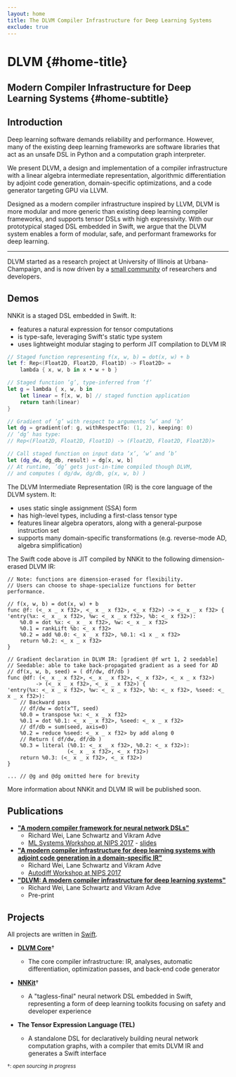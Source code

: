 ```yaml
---
layout: home
title: The DLVM Compiler Infrastructure for Deep Learning Systems
exclude: true
---
```


# DLVM {#home-title}

## Modern Compiler Infrastructure for Deep Learning Systems {#home-subtitle}

## Introduction

Deep learning software demands reliability and performance.
However, many of the existing deep learning frameworks are software libraries
that act as an unsafe DSL in Python and a computation graph interpreter.

We present DLVM, a design and implementation of a compiler infrastructure
with a linear algebra intermediate representation, algorithmic differentiation
by adjoint code generation, domain-specific optimizations, and a code generator
targeting GPU via LLVM.

Designed as a modern compiler infrastructure inspired by LLVM, DLVM is more modular
and more generic than existing deep learning compiler frameworks, and supports
tensor DSLs with high expressivity. With our prototypical staged DSL embedded in Swift,
we argue that the DLVM system enables a form of modular, safe, and performant frameworks
for deep learning.

---

DLVM started as a research project at University of Illinois at
Urbana-Champaign, and is now driven by a [small community](http://dlvm.org/people)
of researchers and developers.

## Demos

NNKit is a staged DSL embedded in Swift. It:
 - features a natural expression for tensor computations
 - is type-safe, leveraging Swift's static type system
 - uses lightweight modular staging to perform JIT compilation to DLVM IR

```swift
// Staged function representing f(x, w, b) = dot(x, w) + b
let f: Rep<(Float2D, Float2D, Float1D) -> Float2D> =
    lambda { x, w, b in x • w + b }

// Staged function ’g’, type-inferred from ’f’
let g = lambda { x, w, b in
    let linear = f[x, w, b] // staged function application
    return tanh(linear)
}

// Gradient of ’g’ with respect to arguments ’w’ and ’b’
let dg = gradient(of: g, withRespectTo: (1, 2), keeping: 0)
// ’dg’ has type:
// Rep<(Float2D, Float2D, Float1D) -> (Float2D, Float2D, Float2D)>

// Call staged function on input data ’x’, ’w’ and ’b’
let (dg_dw, dg_db, result) = dg[x, w, b]
// At runtime, ’dg’ gets just-in-time compiled though DLVM,
// and computes ( dg/dw, dg/db, g(x, w, b) )
```

The DLVM Intermediate Representation (IR) is the core language of the DLVM system. It:
 - uses static single assignment (SSA) form
 - has high-level types, including a first-class tensor type
 - features linear algebra operators, along with a general-purpose instruction set
 - supports many domain-specific transformations (e.g. reverse-mode AD, algebra simplification)

The Swift code above is JIT compiled by NNKit to the following dimension-erased DLVM IR:

```dlvm
// Note: functions are dimension-erased for flexibility.
// Users can choose to shape-specialize functions for better performance.

// f(x, w, b) = dot(x, w) + b
func @f: (<_ x _ x f32>, <_ x _ x f32>, <_ x f32>) -> <_ x _ x f32> {
'entry(%x: <_ x _ x f32>, %w: <_ x _ x f32>, %b: <_ x f32>):
    %0.0 = dot %x: <_ x _ x f32>, %w: <_ x _ x f32>
    %0.1 = rankLift %b: <_ x f32>
    %0.2 = add %0.0: <_ x _ x f32>, %0.1: <1 x _ x f32>
    return %0.2: <_ x _ x f32>
}

// Gradient declaration in DLVM IR: [gradient @f wrt 1, 2 seedable]
// Seedable: able to take back-propagated gradient as a seed for AD
// df(x, w, b, seed) = ( df/dw, df/db )
func @df: (<_ x _ x f32>, <_ x _ x f32>, <_ x f32>, <_ x _ x f32>)
         -> (<_ x _ x f32>, <_ x _ x f32>) {
'entry(%x: <_ x _ x f32>, %w: <_ x _ x f32>, %b: <_ x f32>, %seed: <_ x _ x f32>):
    // Backward pass
    // df/dw = dot(x^T, seed)
    %0.0 = transpose %x: <_ x _ x f32>
    %0.1 = dot %0.1: <_ x _ x f32>, %seed: <_ x _ x f32>
    // df/db = sum(seed, axis=0)
    %0.2 = reduce %seed: <_ x _ x f32> by add along 0
    // Return ( df/dw, df/db )
    %0.3 = literal (%0.1: <_ x _ x f32>, %0.2: <_ x f32>):
                   (<_ x _ x f32>, <_ x f32>)
    return %0.3: (<_ x _ x f32>, <_ x f32>)
}

... // @g and @dg omitted here for brevity
```

More information about NNKit and DLVM IR will be published soon.

## Publications

- [**"A modern compiler framework for neural network DSLs"**](http://learningsys.org/nips17/assets/papers/paper_23.pdf)
  - Richard Wei, Lane Schwartz and Vikram Adve
  - [ML Systems Workshop at NIPS 2017](http://learningsys.org/nips17/) - [slides](http://learningsys.org/nips17/assets/slides/dlvm-nips17.pdf)
- [**"A modern compiler infrastructure for deep learning systems with adjoint code generation in a domain-specific IR"**](https://openreview.net/forum?id=SJo1PLzCW)
  - Richard Wei, Lane Schwartz and Vikram Adve
  - [Autodiff Workshop at NIPS 2017](https://autodiff-workshop.github.io/)
- [**"DLVM: A modern compiler infrastructure for deep learning systems"**](https://arxiv.org/abs/1711.03016)
  - Richard Wei, Lane Schwartz and Vikram Adve
  - Pre-print

## Projects

All projects are written in [Swift](https://swift.org/about).

- [**DLVM Core**](https://github.com/dlvm-team/DLVM)†
  - The core compiler infrastructure: IR, analyses, automatic differentiation,
    optimization passes, and back-end code generator

- [**NNKit**](https://github.com/dlvm-team/NNKit)†
  - A "tagless-final" neural network DSL embedded in Swift, representing a form
    of deep learning toolkits focusing on safety and developer experience

- **The Tensor Expression Language (TEL)**
  - A standalone DSL for declaratively building neural network computation
    graphs, with a compiler that emits DLVM IR and generates a Swift interface

<sup>†: *open sourcing in progress*</sup>
